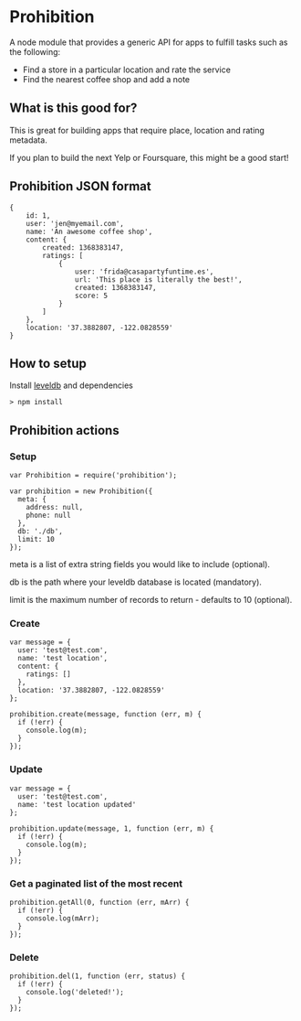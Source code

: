 # Prohibition

A node module that provides a generic API for apps to fulfill tasks such as the following:

* Find a store in a particular location and rate the service
* Find the nearest coffee shop and add a note

## What is this good for?

This is great for building apps that require place, location and rating metadata.

If you plan to build the next Yelp or Foursquare, this might be a good start!

## Prohibition JSON format

    {
        id: 1,
        user: 'jen@myemail.com',
        name: 'An awesome coffee shop',
        content: {
            created: 1368383147,
            ratings: [
                {
                    user: 'frida@casapartyfuntime.es',
                    url: 'This place is literally the best!',
                    created: 1368383147,
                    score: 5
                }
            ]
        },
        location: '37.3882807, -122.0828559'
    }

## How to setup

Install [leveldb](https://code.google.com/p/leveldb/downloads/list) and dependencies

    > npm install

## Prohibition actions

### Setup

    var Prohibition = require('prohibition');

    var prohibition = new Prohibition({
      meta: {
        address: null,
        phone: null
      },
      db: './db',
      limit: 10
    });

meta is a list of extra string fields you would like to include (optional).

db is the path where your leveldb database is located (mandatory).

limit is the maximum number of records to return - defaults to 10 (optional).

### Create

    var message = {
      user: 'test@test.com',
      name: 'test location',
      content: {
        ratings: []
      },
      location: '37.3882807, -122.0828559'
    };

    prohibition.create(message, function (err, m) {
      if (!err) {
        console.log(m);
      }
    });

### Update

    var message = {
      user: 'test@test.com',
      name: 'test location updated'
    };

    prohibition.update(message, 1, function (err, m) {
      if (!err) {
        console.log(m);
      }
    });

### Get a paginated list of the most recent

    prohibition.getAll(0, function (err, mArr) {
      if (!err) {
        console.log(mArr);
      }
    });

### Delete

    prohibition.del(1, function (err, status) {
      if (!err) {
        console.log('deleted!');
      }
    });
